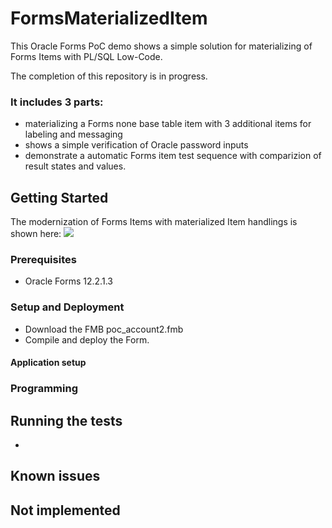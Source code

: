# FormsMaterializedItem
This Oracle Forms PoC demo shows a simple solution for materializing of Forms Items with PL/SQL Low-Code.

The completion of this repository is in progress.

### It includes 3 parts:
* materializing a Forms none base table item with 3 additional items for labeling and messaging
* shows a simple verification of Oracle password inputs
* demonstrate a automatic Forms item test sequence with comparizion of result states and values.

## Getting Started

The modernization of Forms Items with materialized Item handlings is shown here:
<img src="http://www.fmatz.com/MITEM.gif" />

### Prerequisites

- Oracle Forms 12.2.1.3

### Setup and Deployment

* Download the FMB poc_account2.fmb
* Compile and deploy the Form.

#### Application setup


### Programming


## Running the tests

- 

## Known issues

## Not implemented

